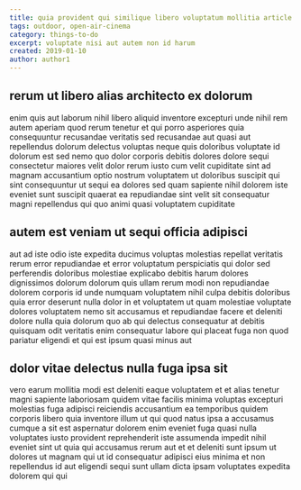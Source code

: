 ```yaml
---
title: quia provident qui similique libero voluptatum mollitia article 204
tags: outdoor, open-air-cinema
category: things-to-do
excerpt: voluptate nisi aut autem non id harum
created: 2019-01-10
author: author1
---
```


## rerum ut libero alias architecto ex dolorum

enim quis aut laborum nihil libero aliquid inventore excepturi unde nihil rem autem aperiam quod rerum tenetur et qui porro asperiores quia consequuntur recusandae veritatis sed recusandae aut quasi aut repellendus dolorum delectus voluptas neque quis doloribus voluptate id dolorum est sed nemo quo dolor corporis debitis dolores dolore sequi consectetur maiores velit dolor rerum iusto cum velit cupiditate sint ad magnam accusantium optio nostrum voluptatem ut doloribus suscipit qui sint consequuntur ut sequi ea dolores sed quam sapiente nihil dolorem iste eveniet sunt suscipit quaerat ea repudiandae sint velit sit consequatur magni repellendus qui quo animi quasi voluptatem cupiditate

## autem est veniam ut sequi officia adipisci

aut ad iste odio iste expedita ducimus voluptas molestias repellat veritatis rerum error repudiandae et error voluptatum perspiciatis qui dolor sed perferendis doloribus molestiae explicabo debitis harum dolores dignissimos dolorum dolorum quis ullam rerum modi non repudiandae dolorem corporis id unde numquam voluptatem nihil culpa debitis doloribus quia error deserunt nulla dolor in et voluptatem ut quam molestiae voluptate dolores voluptatem nemo sit accusamus et repudiandae facere et deleniti dolore nulla quia dolorum quo ab qui delectus consequatur at debitis quisquam odit veritatis enim consequatur labore qui placeat fuga non quod pariatur eligendi et qui est ipsum quasi minus aut

## dolor vitae delectus nulla fuga ipsa sit

vero earum mollitia modi est deleniti eaque voluptatem et et alias tenetur magni sapiente laboriosam quidem vitae facilis minima voluptas excepturi molestias fuga adipisci reiciendis accusantium ea temporibus quidem corporis libero quia inventore illum ut qui quod natus ipsa a accusamus cumque a sit est aspernatur dolorem enim eveniet fuga quasi nulla voluptates iusto provident reprehenderit iste assumenda impedit nihil eveniet sint ut quia qui accusamus rerum aut et et deleniti sunt ipsum ut dolores ut magnam qui ut id consequatur adipisci eius minima et non repellendus id aut eligendi sequi sunt ullam dicta ipsam voluptates expedita dolorem qui qui
